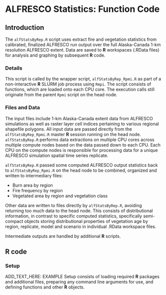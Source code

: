 # ALFRESCO Statistics: Function Code



## Introduction

The `alfStatsByRep.R` script uses extract fire and vegetation statistics from calibrated, finalized ALFRESCO run output over the full Alaska-Canada 1-km resolution ALFRESCO extent.
Data are saved to **R** workspaces (.RData files) for analysis and graphing by subsequent **R** code.

### Details

This script is called by the wrapper script, `alfStatsByRep_Rpmi.R` as part of a non-interactive **R** SLURM job process using `Rmpi`.
The script consists of functions, which are loaded onto each CPU core.
The execution calls still originate from the parent `Rpmi` script on the head node.

### Files and Data
The input files include 1-km Alaska-Canada extent data from ALFRESCO simulations
as well as raster layer cell indices pertaining to various regional shapefile polygons.
All input data are passed directly from the `alfStatsByRep_Rpmi.R` master **R** session running on the head node.
`alfStatsByRep.R` performs data extractions on multiple CPU cores across multiple compute nodes based on the data passed down to each CPU.
Each CPU on the compute nodes is responsible for processing data for a unique ALFRESCO simulation spatial time series replicate.

`alfStatsByRep.R` passed some computed ALFRESCO output statistics back to `alfStatsByRep_Rpmi.R` on the head node to be combined, organized and written to intermediary files:
* Burn area by region
* Fire frequency by region
* Vegetated area by region and vegetation class

Other data are written to files directly by `alfStatsByRep.R`, avoiding returning too much data to the head node.
This consists of distributional information, in contrast to specific computed statistics,
specifically semi-compact objects storing distributional properties of vegetation age by region, replicate, model and scenario in individual .RData workspace files.

Intermediate outputs are handled by additional **R** scripts.

## R code

### Setup
ADD_TEXT_HERE: EXAMPLE
Setup consists of loading required **R** packages and additional files, preparing any command line arguments for use, and defining functions and other **R** objects.

